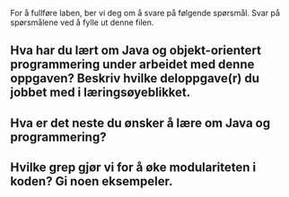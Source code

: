 For å fullføre laben, ber vi deg om å svare på følgende spørsmål. Svar på spørsmålene ved å fylle ut denne filen.

## Hva har du lært om Java og objekt-orientert programmering under arbeidet med denne oppgaven? Beskriv hvilke deloppgave(r) du jobbet med i læringsøyeblikket.

<!-- ditt svar her -->

## Hva er det neste du ønsker å lære om Java og programmering?

<!-- ditt svar her -->

## Hvilke grep gjør vi for å øke modulariteten i koden? Gi noen eksempeler.

<!-- ditt svar her  -->
